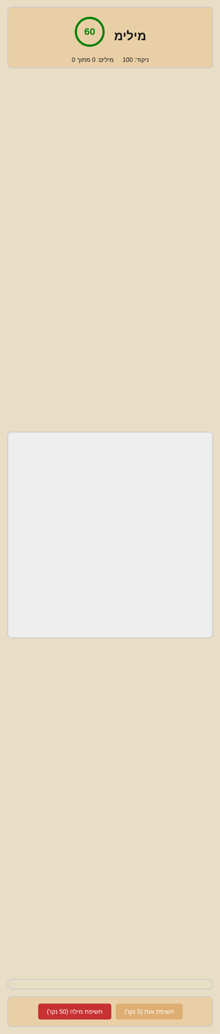<!DOCTYPE html>
<html lang="he" dir="rtl">
  <head>
    <meta charset="UTF-8" />
    <meta name="viewport" content="width=device-width, initial-scale=0.7, maximum-scale=0.7, user-scalable=no">    <title>מילימ</title>
    <link rel="icon" href="/favicon.ico" type="image/x-icon" />
    <script src="https://cdn.jsdelivr.net/npm/canvas-confetti@1.5.1/dist/confetti.browser.min.js"></script>
    <style>
      /* סגנונות בסיסיים */
      html,
      body {
        margin: 0;
        padding: 0 2%;
        width: 100%;
        height: 100%;
        box-sizing: border-box;
        font-family: Arial, sans-serif;
        background-color: #e8ddc5;
        direction: rtl;
      }
      .hidden {
        display: none !important;
      }
      .container {
        display: flex;
        flex-direction: column;
        height: 100vh;
      }
      header {
        flex: 0 0 auto;
        background-color: #eac8949c;
        border: 2px solid #ccc;
        border-radius: 10px;
        padding: 10px;
        margin-top: 15px;
        text-align: center;
      }
      .header-row {
        display: flex;
        align-items: center;
        justify-content: center;
        gap: 20px;
        max-width: 96%;
        margin: 0 auto;
      }
      .info-row {
        display: flex;
        justify-content: center;
        gap: 20px;
        margin-top: 10px;
      }
      .grid {
        flex: 1;
        position: relative;
        overflow: hidden;
        max-height: 50vh;
      }
      .grid-container {
        position: absolute;
        top: 0;
        bottom: 0;
        left: 0;
        right: 0;
        margin: auto;
        display: grid;
        grid-template-columns: repeat(8, 1fr);
        grid-template-rows: repeat(8, 1fr);
        gap: 5px;
        max-width: 100%;
        max-height: 100%;
        aspect-ratio: 1;
        background-color: #eeeeee;
        box-sizing: border-box;
        border: 2px solid #ccc;
        border-radius: 10px;
      }
      .cell {
        background-color: #ffffff;
        border: 1px solid #000000;
        border-radius: 5px;
        display: flex;
        justify-content: center;
        align-items: center;
        font-size: calc(1.5vmin + 1.5vmax);
        font-weight: 800;
        cursor: pointer;
        aspect-ratio: 1;
      }
      .cell.selected {
        background-color: #d3d3d3;
      }
      .cell.found {
        background-color: #90ee90;
      }
      .cell.error {
        background-color: #ff0000;
        transition: background-color 1s ease-out;
      }
      .controls {
        flex: 0 0 auto;
        background-color: #eac8949c;
        border-top: 1px solid #ddd;
        display: flex;
        justify-content: center;
        align-items: center;
      }
      .controls button {
        padding: 10px 20px;
        font-size: 1em;
        margin: 5px;
        cursor: pointer;
        border: none;
        border-radius: 5px;
        color: #ffffff;
        transition: background-color 0.3s;
      }
      #hint-button {
        background-color: #deae73;
      }
      #hint-button:hover {
        background-color: #c69663;
      }
      #solution-button {
        background-color: #c73131;
      }
      #solution-button:hover {
        background-color: #a12121;
      }
      #word-list {
        font-size: 1em;
        margin: 5px 0;
        display: flex;
        align-items: center;
        justify-content: center;
        text-align: center;
        white-space: pre-wrap;
      }
      #word-list span.found {
        text-decoration: line-through;
        color: #999;
      }
      .controls,
      #word-list {
        border: 2px solid #ccc;
        border-radius: 10px;
        padding: 10px;
        margin-bottom: 15px;
      }
      #time-text {
        font-size: 32px;
        fill: green;
        font-weight: bold;
        transform: translateY(2px);
      }
      #countdown-circle {
        stroke: green;
      }
      @keyframes pulse-animation {
        0% {
          transform: scale(1);
        }
        50% {
          transform: scale(1.2);
        }
        100% {
          transform: scale(1);
        }
      }
      .pulse {
        animation: pulse-animation 0.5s ease;
      }
      button.disabled {
        opacity: 0.5;
        cursor: not-allowed;
        pointer-events: none;
      }
      #hint-button.disabled {
        background-color: #b3b380;
      }
      #solution-button.disabled {
        background-color: #d3b2b2;
      }
      /* סגנונות אוברליים */
      .overlay {
        position: fixed;
        top: 0;
        left: 0;
        width: 100%;
        height: 100%;
        background-color: rgba(0, 0, 0, 0.7);
        display: flex;
        justify-content: center;
        align-items: center;
        z-index: 1000;
        color: white;
        font-size: 3em;
        text-align: center;
        pointer-events: none;
      }
      .overlay-content {
        background-color: rgba(0, 0, 0, 0.9);
        padding: 2rem;
        border-radius: 15px;
        border: 3px solid gold;
      }
    </style>
  </head>
  <body>
    <div class="container">
      <header>
        <div class="header-row">
          <h1 id="game-title">מילימ</h1>
          <div class="timer">
            <svg
              id="countdown-timer"
              width="70"
              height="70"
              viewBox="0 0 100 100"
            >
              <circle
                cx="50"
                cy="50"
                r="45"
                stroke-width="7"
                stroke="#ddd"
                fill="none"
              ></circle>
              <circle
                id="countdown-circle"
                cx="50"
                cy="50"
                r="45"
                stroke-width="7"
                fill="none"
                stroke-linecap="round"
                transform="rotate(-90 50 50)"
              ></circle>
              <text
                id="time-text"
                x="50"
                y="50"
                text-anchor="middle"
                dominant-baseline="middle"
                font-size="32"
                fill="green"
                font-weight="bold"
                style="transform: translateY(2px)"
              >
                60
              </text>
            </svg>
          </div>
        </div>
        <div class="info-row">
          <div class="score">ניקוד: <span id="score">100</span></div>
          <div class="word-count">
            מילים: <span id="found-words">0</span> מתוך
            <span id="total-words">0</span>
          </div>
        </div>
      </header>
      <section class="grid">
        <div class="grid-container"></div>
      </section>
      <section>
        <div id="word-list"></div>
      </section>
      <section class="controls">
        <button id="hint-button">
          חשיפת אות (<span class="small-text">5 נקו'</span>)
        </button>
        <button id="solution-button">
          חשיפת מילה (<span class="small-text">50 נקו'</span>)
        </button>
      </section>
      <div id="notification" class="notification hidden"></div>
    </div>

    <!-- אוברליים לסיום משחק -->
    <div id="game-overlay" class="overlay hidden">
      <div class="overlay-content">
        <h2 id="overlay-text"></h2>
      </div>
    </div>

    <script>
      let score = 100,
        gameEnded = false,
        totalTime = 60,
        timeLeft = totalTime,
        timerInterval = null,
        isSelecting = false;
      let excelGrid = [],
        excelWords = [],
        discoveredWords = [],
        selectedCells = [];
      let currentWord = "";
      const wordsList = [
        "רוני",
        "אסתר",
        "גליל",
        "חוגגת",
        "בת מצווה",
        "מזל טוב",
        "שמחה",
      ];

      // אלמנטים DOM
      const scoreEl = document.getElementById("score");
      const foundWordsEl = document.getElementById("found-words");
      const totalWordsEl = document.getElementById("total-words");
      const wordListEl = document.getElementById("word-list");
      const notificationEl = document.getElementById("notification");
      const timeTextEl = document.getElementById("time-text");
      const countdownCircle = document.getElementById("countdown-circle");
      const hintButton = document.getElementById("hint-button");
      const solutionButton = document.getElementById("solution-button");
      const gridContainer = document.querySelector(".grid-container");
      const overlay = document.getElementById("game-overlay");
      const overlayText = document.getElementById("overlay-text");

      // פונקציות עזר
      function createEmptyGrid() {
        return Array.from({ length: 8 }, () => Array(8).fill(""));
      }

      function inBounds(r, c) {
        return r >= 0 && r < 8 && c >= 0 && c < 8;
      }

      function shuffleArray(array) {
        for (let i = array.length - 1; i > 0; i--) {
          const j = Math.floor(Math.random() * (i + 1));
          [array[i], array[j]] = [array[j], array[i]];
        }
      }

      function dfs(
        grid,
        word,
        index,
        row,
        col,
        prevDir,
        turnCount,
        maxTurns,
        path,
        visited
      ) {
        if (index === word.length - 1) return path;
        const moves = [
          [0, 1], // ימינה
          [0, -1], // שמאלה
          [1, 0], // מטה
          [-1, 0], // מעלה
        ];
        shuffleArray(moves);
        for (const [dr, dc] of moves) {
          const newRow = row + dr,
            newCol = col + dc;
          if (!inBounds(newRow, newCol)) continue;
          const key = newRow + "," + newCol;
          if (visited.has(key)) continue;
          if (
            grid[newRow][newCol] !== "" &&
            grid[newRow][newCol] !== word[index + 1]
          )
            continue;
          const newTurnCount =
            prevDir && (dr !== prevDir[0] || dc !== prevDir[1])
              ? turnCount + 1
              : turnCount;
          if (newTurnCount > maxTurns) continue;
          visited.add(key);
          const result = dfs(
            grid,
            word,
            index + 1,
            newRow,
            newCol,
            [dr, dc],
            newTurnCount,
            maxTurns,
            path.concat([[newRow, newCol]]),
            visited
          );
          if (result) return result;
          visited.delete(key);
        }
        return null;
      }

      function normalizeWord(word) {
        return word
          .replace(/[ךםןףץ]/g, (letter) => {
            return { ך: "כ", ם: "מ", ן: "נ", ף: "פ", ץ: "צ" }[letter];
          })
          .replace(/\s/g, "") // הסרת כל הרווחים
          .toLowerCase();
      }

      function findPathForWord(grid, word) {
        const maxTurns = word.length <= 4 ? 1 : 2; // הגבלת פניות
        const positions = [];
        for (let i = 0; i < 8; i++) {
          for (let j = 0; j < 8; j++) {
            positions.push([i, j]);
          }
        }
        shuffleArray(positions);
        for (const [r, c] of positions) {
          if (grid[r][c] !== "" && grid[r][c] !== word[0]) continue;
          const visited = new Set([r + "," + c]);
          const path = dfs(
            grid,
            word,
            0,
            r,
            c,
            null,
            0,
            maxTurns,
            [[r, c]],
            visited
          );
          if (path) return path;
        }
        return null;
      }

      function findPathForWord(grid, word) {
        const maxTurns = word.length <= 4 ? 2 : 3;
        const positions = [];
        for (let i = 0; i < 8; i++) {
          for (let j = 0; j < 8; j++) {
            positions.push([i, j]);
          }
        }
        shuffleArray(positions);
        for (const [r, c] of positions) {
          if (grid[r][c] !== "" && grid[r][c] !== word[0]) continue;
          const visited = new Set([r + "," + c]);
          const path = dfs(
            grid,
            word,
            0,
            r,
            c,
            null,
            0,
            maxTurns,
            [[r, c]],
            visited
          );
          if (path) return path;
        }
        return null;
      }

      function coordsToExcel(coords) {
        return coords
          .map(([r, c]) => String.fromCharCode(65 + c) + (r + 1))
          .join(",");
      }

      function generateGrid() {
        const grid = createEmptyGrid();
        const placements = [];
        const sortedWords = wordsList
          .slice()
          .sort((a, b) => normalizeWord(b).length - normalizeWord(a).length);
        for (const word of sortedWords) {
          let norm = normalizeWord(word);
          let path = findPathForWord(grid, norm);
          if (path) {
            if (Math.random() < 0.5) {
              path.reverse();
              norm = norm.split("").reverse().join("");
            }
            path.forEach(([r, c], i) => {
              grid[r][c] = norm[i];
            });
            placements.push({ מילה: word, קואורדינטות: coordsToExcel(path) });
          }
        }
        const letters = "אבגדהוזחטיכלמנסעפצקרשת";
        for (let i = 0; i < 8; i++) {
          for (let j = 0; j < 8; j++) {
            if (grid[i][j] === "") {
              grid[i][j] = letters.charAt(
                Math.floor(Math.random() * letters.length)
              );
            }
          }
        }
        excelGrid = grid;
        excelWords = placements;
      }

      function generateLetterGridDiv() {
        const fragment = document.createDocumentFragment();
        const letters = "אבגדהוזחטיכלמנסעפצקרשת";
        gridContainer.innerHTML = "";
        for (let row = 0; row < excelGrid.length; row++) {
          for (let col = 0; col < excelGrid[row].length; col++) {
            let content = excelGrid[row][col];
            if (content === "*" || content == null) {
              content = letters[Math.floor(Math.random() * letters.length)];
            }
            const cell = document.createElement("div");
            cell.textContent = content;
            cell.className = "cell";
            cell.dataset.row = row;
            cell.dataset.col = col;
            fragment.appendChild(cell);
          }
        }
        gridContainer.appendChild(fragment);
      }

      function updateWordListUI() {
        if (!excelWords.length) {
          wordListEl.textContent = "לא נטענו מילים";
          return;
        }
        wordListEl.innerHTML = "";
        excelWords.forEach((wordObj, index) => {
          const span = document.createElement("span");
          span.textContent = wordObj.מילה;
          if (discoveredWords.includes(wordObj.מילה)) {
            span.classList.add("found");
          }
          wordListEl.appendChild(span);
          if (index < excelWords.length - 1) {
            const comma = document.createElement("span");
            comma.textContent = ", ";
            wordListEl.appendChild(comma);
          }
        });
      }

      function addPulseEffect(elementId) {
        const el = document.getElementById(elementId);
        if (!el) return;
        el.classList.remove("pulse");
        void el.offsetWidth;
        el.classList.add("pulse");
      }

      function startTimer() {
        timeLeft = totalTime;
        timeTextEl.textContent = totalTime;
        if (timerInterval) clearInterval(timerInterval);
        timerInterval = setInterval(() => {
          if (timeLeft <= 0) {
            clearInterval(timerInterval);
            endGame();
          } else {
            timeTextEl.textContent = timeLeft;
          }
          const ratio = timeLeft / totalTime;
          const color =
            ratio >= 0.5 ? "green" : ratio >= 0.25 ? "orange" : "red";
          timeTextEl.style.fill = color;
          countdownCircle.style.stroke = color;
          timeLeft--;
        }, 1000);
      }

      function resetTimer() {
        timeLeft = totalTime;
        timeTextEl.textContent = totalTime;
      }

      function endGame() {
        gameEnded = true;
        clearInterval(timerInterval);

        if (discoveredWords.length === excelWords.length) {
          overlayText.textContent = "🎉 כל הכבוד! 🎉";
          triggerConfetti();
        } else {
          overlayText.textContent = "⏳ נגמר הזמן...";
        }

        overlay.classList.remove("hidden");
      }

      function triggerConfetti() {
        const count = 200;
        const defaults = { origin: { y: 0.7 }, zIndex: 2000 };

        function fire(particleRatio, opts) {
          confetti(
            Object.assign({}, defaults, opts, {
              particleCount: Math.floor(count * particleRatio),
            })
          );
        }

        fire(0.25, { spread: 26, startVelocity: 55 });
        fire(0.2, { spread: 60 });
        fire(0.35, { spread: 100, decay: 0.91, scalar: 0.8 });
        fire(0.1, { spread: 120, startVelocity: 25, decay: 0.92, scalar: 1.2 });
        fire(0.1, { spread: 120, startVelocity: 45 });
      }

      function attachCellDragListeners() {
        const cells = gridContainer.querySelectorAll(".cell");
        cells.forEach((cell) => {
          cell.addEventListener("mousedown", cellMouseDown);
          cell.addEventListener("mouseenter", cellMouseEnter);
          cell.addEventListener("mouseup", cellMouseUp);
          cell.addEventListener("touchstart", (e) => {
            cellMouseDown(e);
            e.preventDefault();
          });
          cell.addEventListener("touchmove", (e) => {
            e.preventDefault();
            const touch = e.touches[0];
            const target = document.elementFromPoint(
              touch.clientX,
              touch.clientY
            );
            if (target?.classList.contains("cell")) {
              cellMouseEnter({ currentTarget: target });
              if ("vibrate" in navigator) navigator.vibrate([20]);
            }
          });
        });
        document.addEventListener("mouseup", cellMouseUp);
        document.addEventListener("touchend", cellMouseUp);
      }

      function cellMouseDown(event) {
        if (gameEnded) return;
        event.preventDefault();
        resetSelection();
        isSelecting = true;
        const cell = event.currentTarget;
        selectedCells.push(cell);
        cell.classList.add("selected");
        currentWord = cell.textContent;
        cell.dataset.originalColor = cell.style.backgroundColor;
        cell.style.backgroundColor = "lightgray";
      }

      function cellMouseEnter(event) {
    if (gameEnded || !isSelecting) return;
    const cell = event.currentTarget;
    
    // בדיקת כפילויות
    if (selectedCells.includes(cell)) return;
    
    const lastCell = selectedCells[selectedCells.length - 1];
    
    // וידוא צימודיות
    if (!isAdjacent(lastCell, cell)) return;

    // הוספת התא למופעלים
    selectedCells.push(cell);
    cell.classList.add("selected");
    currentWord += cell.textContent;
    cell.dataset.originalColor = cell.style.backgroundColor;
    cell.style.backgroundColor = "lightgray";

    // הפעלת רטט עם כל התנאים
    if ("vibrate" in navigator) {
        navigator.vibrate([20]); // רטט קצר של 20ms
        
        // הוספת הגנה מפני רטט מרובה
        if (cell.dataset.vibrating) return;
        cell.dataset.vibrating = true;
        setTimeout(() => delete cell.dataset.vibrating, 50);
    }
}
      function cellMouseUp(event) {
        if (gameEnded || !isSelecting) return;
        isSelecting = false;
        submitWord();
      }

      function isAdjacent(cell1, cell2) {
        const row1 = parseInt(cell1.dataset.row, 10),
          col1 = parseInt(cell1.dataset.col, 10),
          row2 = parseInt(cell2.dataset.row, 10),
          col2 = parseInt(cell2.dataset.col, 10);
        return (
          Math.abs(row1 - row2) <= 1 &&
          Math.abs(col1 - col2) <= 1 &&
          !(row1 === row2 && col1 === col2)
        );
      }

      function updateUI() {
        scoreEl.textContent = score;
        foundWordsEl.textContent = discoveredWords.length;
        totalWordsEl.textContent = excelWords.length;
      }

      function submitWord() {
        if (gameEnded) return;
        let isValid = false,
          validWord = null;
        const selectedCoordsOrder = selectedCells
          .map((cell) => {
            const col = String.fromCharCode(
              65 + parseInt(cell.dataset.col, 10)
            );
            const row = parseInt(cell.dataset.row, 10) + 1;
            return `${col}${row}`;
          })
          .join(",");

        excelWords.forEach((wordObj) => {
          const wordCoords = wordObj.קואורדינטות.split(",");
          const selectedCoordsArray = selectedCoordsOrder.split(",");
          if (wordCoords.length === selectedCoordsArray.length) {
            const isForwardMatch = selectedCoordsArray.every(
              (coord, index) => coord === wordCoords[index]
            );
            const isReverseMatch = selectedCoordsArray.every(
              (coord, index) =>
                coord === wordCoords[wordCoords.length - 1 - index]
            );
            const isPathMatch = checkPathMatch(selectedCoordsArray, wordCoords);
            if (
              (isForwardMatch || isReverseMatch || isPathMatch) &&
              !discoveredWords.includes(wordObj.מילה)
            ) {
              const normalizedCurrent = normalizeWord(currentWord);
              const normalizedWord = normalizeWord(wordObj.מילה);
              if (
                normalizedCurrent === normalizedWord ||
                normalizedCurrent ===
                  normalizedWord.split("").reverse().join("")
              ) {
                isValid = true;
                validWord = wordObj.מילה;
              }
            }
          }
        });

        if (isValid) {
          // רטט לניחוש נכון
          if ("vibrate" in navigator) navigator.vibrate([100, 50, 150]);
          selectedCells.forEach((cell) => {
            cell.classList.remove("selected", "error");
            cell.classList.add("found");
            cell.style.backgroundColor = "lightgreen";
          });
          if (!discoveredWords.includes(validWord)) {
            updateScore(validWord.replace(/\s/g, "").length * 10);
            currentWord = validWord;
            handleWordDiscovery(validWord);
          }
          if (discoveredWords.length === excelWords.length) {
            endGame();
          }
        } else {
          // רטט לניחוש שגוי
          if ("vibrate" in navigator) navigator.vibrate([200]);
          const errorCells = [...selectedCells];
          errorCells.forEach((cell) => {
            cell.classList.remove("selected");
            cell.classList.add("error");
            cell.style.backgroundColor = "red";
            cell.dataset.originalColor = cell.classList.contains("found")
              ? "lightgreen"
              : "";
          });
          updateScore(-5);
          setTimeout(() => {
            errorCells.forEach((cell) => {
              cell.style.backgroundColor = cell.classList.contains("found")
                ? "lightgreen"
                : cell.dataset.originalColor || "#fff";
              cell.classList.remove("error");
            });
          }, 1000);
        }
        resetSelection();
        updateUI();
      }

      function checkPathMatch(selectedCoords, wordCoords) {
        const visited = new Set();
        const stack = [selectedCoords[0]];
        visited.add(selectedCoords[0]);
        while (stack.length) {
          const coord = stack.pop();
          if (wordCoords.includes(coord)) {
            const index = wordCoords.indexOf(coord);
            if (index === wordCoords.length - 1) return true;
            for (let i = 0; i < selectedCoords.length; i++) {
              if (
                !visited.has(selectedCoords[i]) &&
                isAdjacentCoords(coord, selectedCoords[i])
              ) {
                if (selectedCoords[i] === wordCoords[index + 1]) {
                  stack.push(selectedCoords[i]);
                  visited.add(selectedCoords[i]);
                  break;
                }
              }
            }
          }
        }
        return false;
      }

      function isAdjacentCoords(coord1, coord2) {
        const row1 = parseInt(coord1[1], 10) - 1;
        const col1 = coord1.charCodeAt(0) - 65;
        const row2 = parseInt(coord2[1], 10) - 1;
        const col2 = coord2.charCodeAt(0) - 65;
        return (
          Math.abs(row1 - row2) <= 1 &&
          Math.abs(col1 - col2) <= 1 &&
          !(row1 === row2 && col1 === col2)
        );
      }

      function normalizeWord(word) {
        return word
          .replace(/[ךםןףץ]/g, (letter) => {
            return { ך: "כ", ם: "מ", ן: "נ", ף: "פ", ץ: "צ" }[letter];
          })
          .replace(/\s/g, "")
          .toLowerCase();
      }

      function resetSelection() {
        selectedCells.forEach((cell) => {
          if (!cell.classList.contains("found")) {
            cell.style.backgroundColor = cell.dataset.originalColor || "#fff";
          }
          delete cell.dataset.originalColor;
          cell.classList.remove("selected");
        });
        selectedCells = [];
        currentWord = "";
      }

      function updateScore(points) {
        score += points;
        if (score < 0) score = 0;
        scoreEl.textContent = score;
        updateButtonsState();
        addPulseEffect("score");
      }

      function handleWordDiscovery(word) {
        discoveredWords.push(word);
        updateScore(word.length * 10);
        addPulseEffect("found-words");
        updateUI();
        updateWordListUI();
        resetTimer();
      }

      function requestHint() {
        if (score < 5) {
          showNotification("אין לך מספיק נקודות להשתמש ברמז!");
          return;
        }
        const undiscovered = excelWords.filter(
          (word) => !discoveredWords.includes(word.מילה)
        );
        if (!undiscovered.length) {
          showNotification("אין עוד מילים שלא גילית!");
          return;
        }
        const randomWord =
          undiscovered[Math.floor(Math.random() * undiscovered.length)];
        const hintCoords = randomWord.קואורדינטות.split(",")[0];
        const row = parseInt(hintCoords[1], 10) - 1;
        const col = parseInt(hintCoords.charCodeAt(0) - 65, 10);
        const hintCell = document.querySelector(
          `.cell[data-row="${row}"][data-col="${col}"]`
        );
        if (hintCell) {
          hintCell.style.backgroundColor = "yellow";
          updateScore(-5);
          setTimeout(() => {
            hintCell.style.backgroundColor = hintCell.classList.contains(
              "found"
            )
              ? "lightgreen"
              : hintCell.dataset.originalColor || "#fff";
          }, 1000);
        }
      }

      function requestSolution() {
        if (score < 50) {
          showNotification("אין לך מספיק נקודות להשתמש בפתרון!");
          return;
        }
        const undiscovered = excelWords.filter(
          (word) => !discoveredWords.includes(word.מילה)
        );
        if (!undiscovered.length) {
          showNotification("אין עוד מילים שלא גילית!");
          return;
        }
        const randomWord =
          undiscovered[Math.floor(Math.random() * undiscovered.length)];
        const solutionCoords = randomWord.קואורדינטות.split(",");
        solutionCoords.forEach((coord) => {
          const row = parseInt(coord[1], 10) - 1;
          const col = parseInt(coord.charCodeAt(0) - 65, 10);
          const cell = document.querySelector(
            `.cell[data-row="${row}"][data-col="${col}"]`
          );
          if (cell) cell.style.backgroundColor = "yellow";
        });
        updateScore(-50);
        setTimeout(() => {
          solutionCoords.forEach((coord) => {
            const row = parseInt(coord[1], 10) - 1;
            const col = parseInt(coord.charCodeAt(0) - 65, 10);
            const cell = document.querySelector(
              `.cell[data-row="${row}"][data-col="${col}"]`
            );
            if (cell) {
              cell.style.backgroundColor = cell.classList.contains("found")
                ? "lightgreen"
                : cell.dataset.originalColor || "#fff";
            }
          });
        }, 2000);
        showNotification("הנה רמז על מילה אחת!");
      }

      function showNotification(message) {
        notificationEl.textContent = message;
        notificationEl.classList.remove("hidden");
        setTimeout(() => {
          notificationEl.classList.add("hidden");
        }, 2000);
      }

      function updateButtonsState() {
        hintButton.disabled = score < 5;
        solutionButton.disabled = score < 50;
        hintButton.classList.toggle("disabled", score < 5);
        solutionButton.classList.toggle("disabled", score < 50);
      }

      function startGame() {
        overlay.classList.add("hidden");
        generateGrid();
        generateLetterGridDiv();
        attachCellDragListeners();
        startTimer();
        score = 100;
        discoveredWords = [];
        updateButtonsState();
        updateUI();
        updateWordListUI();
      }

      document.addEventListener("DOMContentLoaded", () => {
        startGame();
        hintButton.addEventListener("click", requestHint);
        solutionButton.addEventListener("click", requestSolution);
      });
    </script>
  </body>
</html>
